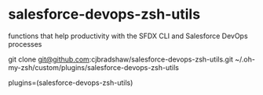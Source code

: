 # salesforce-devops-zsh-utils
functions that help productivity with the SFDX CLI and Salesforce DevOps processes

git clone git@github.com:cjbradshaw/salesforce-devops-zsh-utils.git ~/.oh-my-zsh/custom/plugins/salesforce-devops-zsh-utils

plugins=(salesforce-devops-zsh-utils)